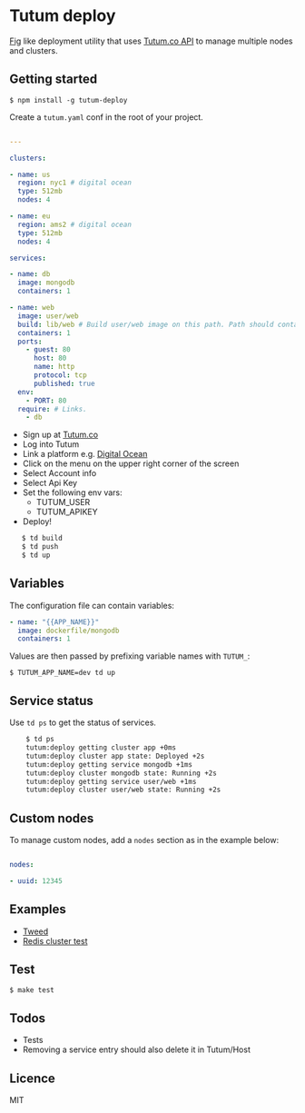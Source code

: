 Tutum deploy
===

[Fig](https://github.com/docker/fig) like deployment utility that uses [Tutum.co API](https://docs.tutum.co/v2/api/?shell#list-all-node-clusters) to manage multiple nodes and clusters.

Getting started
---

    $ npm install -g tutum-deploy

Create a `tutum.yaml` conf in the root of your project.

```yaml

---

clusters:

- name: us
  region: nyc1 # digital ocean
  type: 512mb
  nodes: 4

- name: eu
  region: ams2 # digital ocean
  type: 512mb
  nodes: 4

services:

- name: db
  image: mongodb
  containers: 1

- name: web
  image: user/web
  build: lib/web # Build user/web image on this path. Path should contain a Dockerfile.
  containers: 1
  ports:
    - guest: 80
      host: 80
      name: http
      protocol: tcp
      published: true
  env:
    - PORT: 80
  require: # Links.
    - db

```

- Sign up at [Tutum.co](http://tutum.co)
- Log into Tutum
- Link a platform e.g. [Digital Ocean](https://support.tutum.co/support/articles/5000012151-link-your-digital-ocean-account-to-tutum)
- Click on the menu on the upper right corner of the screen
- Select Account info
- Select Api Key
- Set the following env vars:
  - TUTUM_USER
  - TUTUM_APIKEY
- Deploy!
```bash
   $ td build
   $ td push
   $ td up
```

Variables
---

The configuration file can contain variables:

```yaml
- name: "{{APP_NAME}}"
  image: dockerfile/mongodb
  containers: 1
```

Values are then passed by prefixing variable names with `TUTUM_`:

    $ TUTUM_APP_NAME=dev td up


Service status
---

Use `td ps` to get the status of services.

```bash
    $ td ps
    tutum:deploy getting cluster app +0ms
    tutum:deploy cluster app state: Deployed +2s
    tutum:deploy getting service mongodb +1ms
    tutum:deploy cluster mongodb state: Running +2s
    tutum:deploy getting service user/web +1ms
    tutum:deploy cluster user/web state: Running +2s
```

Custom nodes
---

To manage custom nodes, add a `nodes` section as in the example below:

```yaml

nodes:

- uuid: 12345
```

Examples
---

- [Tweed](http://github.com/kelonye/tweed)
- [Redis cluster test](https://github.com/kelonye/redis-cluster-test)

Test
---

    $ make test

Todos
---

- Tests
- Removing a service entry should also delete it in Tutum/Host

Licence
---

  MIT